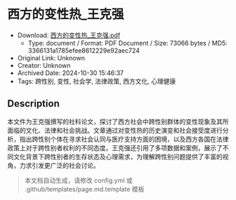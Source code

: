 # 西方的变性热_王克强

- Download: [西方的变性热_王克强.pdf](西方的变性热_王克强.pdf)
    - Type: document / Format: PDF Document / Size: 73066 bytes / MD5: 3366131a1785efee8612229e92aec724
- Original Link: Unknown
- Creator: Unknown
- Archived Date: 2024-10-30 15:46:37
- Tags: 跨性别, 变性, 社会学, 法律政策, 西方文化, 心理健康

## Description

本文件为王克强撰写的社科论文，探讨了西方社会中跨性别群体的变性现象及其所面临的文化、法律和社会挑战。文章通过对变性热的历史演变和社会接受度进行分析，指出跨性别个体在寻求社会认同与医疗支持方面的困境，以及西方各国在法律政策上对于跨性别者权利的不同态度。王克强还引用了多项数据和案例，展示了不同文化背景下跨性别者的生存状态及心理需求，为理解跨性别问题提供了丰富的视角，力求引发更广泛的社会讨论。

> 本文档自动生成，请修改 config.yml 或 .github/templates/page.md.template 模板
